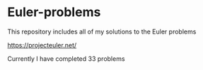 # Euler-problems
This repository includes all of my solutions to the Euler problems

https://projecteuler.net/

Currently I have completed 33 problems
